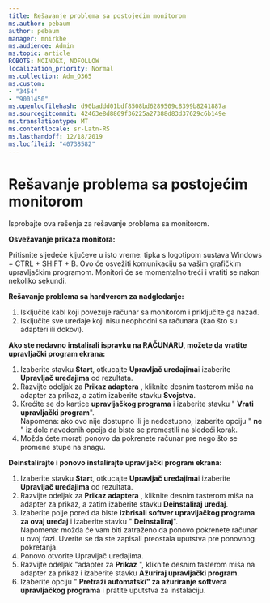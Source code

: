 ```yaml
---
title: Rešavanje problema sa postojećim monitorom
ms.author: pebaum
author: pebaum
manager: mnirkhe
ms.audience: Admin
ms.topic: article
ROBOTS: NOINDEX, NOFOLLOW
localization_priority: Normal
ms.collection: Adm_O365
ms.custom:
- "3454"
- "9001450"
ms.openlocfilehash: d90baddd01bdf8508bd6289509c8399b8241887a
ms.sourcegitcommit: 42463e8d8869f36225a27388d83d37629c6b149e
ms.translationtype: MT
ms.contentlocale: sr-Latn-RS
ms.lasthandoff: 12/18/2019
ms.locfileid: "40738582"
---
```

# <a name="troubleshoot-an-existing-monitor"></a>Rešavanje problema sa postojećim monitorom

Isprobajte ova rešenja za rešavanje problema sa monitorom. 

**Osvežavanje prikaza monitora:**

Pritisnite sljedeće ključeve u isto vreme: tipka s logotipom sustava Windows + CTRL + SHIFT + B. Ovo će osvežiti komunikaciju sa vašim grafičkim upravljačkim programom. Monitori će se momentalno treći i vratiti se nakon nekoliko sekundi.

**Rešavanje problema sa hardverom za nadgledanje:**

1. Isključite kabl koji povezuje računar sa monitorom i priključite ga nazad.
2. Isključite sve uređaje koji nisu neophodni sa računara (kao što su adapteri ili dokovi).

**Ako ste nedavno instalirali ispravku na RAČUNARU, možete da vratite upravljački program ekrana:**

1. Izaberite stavku **Start**, otkucajte **Upravljač uređajima**i izaberite **Upravljač uređajima** od rezultata.
2. Razvijte odeljak za **Prikaz adaptera** , kliknite desnim tasterom miša na adapter za prikaz, a zatim izaberite stavku **Svojstva**.
3. Krećite se do kartice **upravljačkog programa** i izaberite stavku " **Vrati upravljački program**". <br>
Napomena: ako ovo nije dostupno ili je nedostupno, izaberite opciju " **ne** " iz dole navedenih opcija da biste se premestili na sledeći korak.
4. Možda ćete morati ponovo da pokrenete računar pre nego što se promene stupe na snagu.

**Deinstalirajte i ponovo instalirajte upravljački program ekrana:**

1. Izaberite stavku **Start**, otkucajte **Upravljač uređajima**i izaberite **Upravljač uređajima** od rezultata.
2. Razvijte odeljak za **Prikaz adaptera** , kliknite desnim tasterom miša na adapter za prikaz, a zatim izaberite stavku **Deinstaliraj uređaj**. 
3. Izaberite polje pored da biste **izbrisali softver upravljačkog programa za ovaj uređaj** i izaberite stavku " **Deinstaliraj**".<br>
Napomena: možda će vam biti zatraženo da ponovo pokrenete računar u ovoj fazi. Uverite se da ste zapisali preostala uputstva pre ponovnog pokretanja.
4. Ponovo otvorite Upravljač uređajima.
5. Razvijte odeljak "adapter za **Prikaz** ", kliknite desnim tasterom miša na adapter za prikaz i izaberite stavku **Ažuriraj upravljački program**.
6. Izaberite opciju " **Pretraži automatski" za ažuriranje softvera upravljačkog programa** i pratite uputstva za instalaciju.